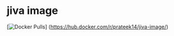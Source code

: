 # jiva image
[![Docker Pulls](https://img.shields.io/docker/pulls/parteek14/jiva-image.svg?maxAge=604800)]
(https://hub.docker.com/r/prateek14/jiva-image/)
